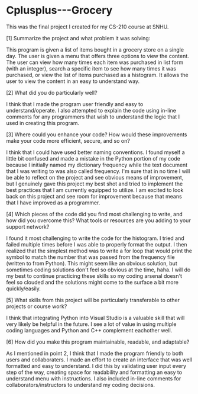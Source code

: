 # Cplusplus---Grocery
This was the final project I created for my CS-210 course at SNHU. 

[1] Summarize the project and what problem it was solving:

This program is given a list of items bought in a grocery store on a single day. The user is given a menu
that offers three options to view the content. The user can view how many times each item was purchased in 
list form (with an integer), search a specific item to see how many times it was purchased, or view the list 
of items purchased as a histogram. It allows the user to view the content in an easy to understand way. 

[2] What did you do particularly well?

I think that I made the program user friendly and easy to understand/operate. I also attempted to explain the 
code using in-line comments for any programmers that wish to understand the logic that I used in creating this 
program. 

[3] Where could you enhance your code? How would these improvements make your code more efficient, secure, and so on?

I think that I could have used better naming conventions. I found myself a little bit confused and made a mistake in 
the Python portion of my code because I initially named my dictionary frequency while the text document that I was 
writing to was also called frequency. I'm sure that in no time I will be able to reflect on the project and see obvious
means of improvement, but I genuinely gave this project my best shot and tried to implement the best practices that I am
currently equipped to utilize. I am excited to look back on this project and see room for improvement because that means 
that I have improved as a programmer. 

[4] Which pieces of the code did you find most challenging to write, and how did you overcome this? 
    What tools or resources are you adding to your support network?
    
I found it most challenging to write the code for the histogram. I tried and failed multiple times before I was able 
to properly format the output. I then realized that the simplest method was to write a for loop that would print the
symbol to match the number that was passed from the frequency file (written to from Python). This might seem like an 
obvious solution, but sometimes coding solutions don't feel so obvious at the time, haha. I will do my best to continue
practicing these skills so my coding arsenal doesn't feel so clouded and the solutions might come to the surface a bit
more quickly/easily. 

[5] What skills from this project will be particularly transferable to other projects or course work?

I think that integrating Python into Visual Studio is a valuable skill that will very likely be helpful in the future. 
I see a lot of value in using multiple coding languages and Python and C++ complement eachother well. 

[6] How did you make this program maintainable, readable, and adaptable?

As I mentioned in point 2, I think that I made the program friendly to both users and collaboraters. I made an effort to 
create an interface that was well formatted and easy to understand. I did this by validating user input every step of the 
way, creating space for readability and formatting an easy to understand menu with instructions. I also included in-line
comments for collaborators/instructors to understand my coding decisions. 
